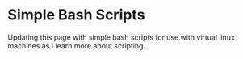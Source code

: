 # Simple Bash Scripts
Updating this page with simple bash scripts for use with virtual linux machines as I learn more about scripting.
